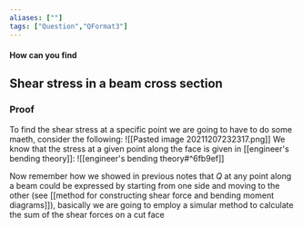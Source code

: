 ```yaml
---
aliases: [""]
tags: ["Question","QFormat3"]
---
```


#### How can you find
## Shear stress in a beam cross section


### Proof
To find the shear stress at a specific point we are going to have to do some maeth, consider the following:
![[Pasted image 20211207232317.png]]
We know that the stress at a given point along the face is given in [[engineer's bending theory]]:
![[engineer's bending theory#^6fb9ef]]

Now remember how we showed in previous notes that $Q$ at any point along a beam could be expressed by starting from one side and moving to the other (see [[method for constructing shear force and bending moment diagrams]]), basically we are going to employ a simular method to calculate the sum of the shear forces on a cut face 